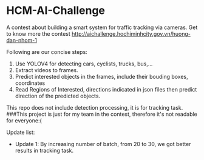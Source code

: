 # HCM-AI-Challenge
A contest about building a smart system for traffic tracking via cameras. Get to know more the contest http://aichallenge.hochiminhcity.gov.vn/huong-dan-nhom-1

Following are our concise steps:
1. Use YOLOV4 for detecting cars, cyclists, trucks, bus,...
2. Extract videos to frames.
3. Predict interested objects in the frames, include their bouding boxes, coordinates
2. Read Regions of Interested, directions indicated in json files then predict direction of the predicted objects.

This repo does not include detection processing, it is for tracking task.
###This project is just for my team in the contest, therefore it's not readable for everyone:( 

Update list: 
- Update 1: By increasing number of batch, from 20 to 30, we got better results in tracking task.

